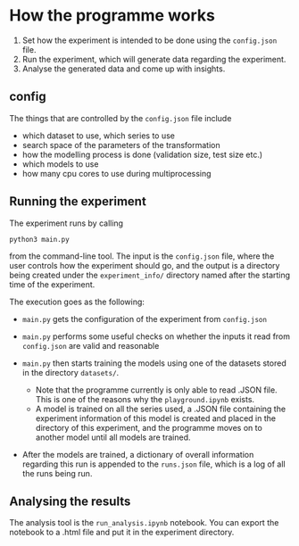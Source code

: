 # How the programme works

1. Set how the experiment is intended to be done using the `config.json` file.
2. Run the experiment, which will generate data regarding the experiment.
3. Analyse the generated data and come up with insights.

## config

The things that are controlled by the `config.json` file include

- which dataset to use, which series to use
- search space of the parameters of the transformation
- how the modelling process is done (validation size, test size etc.)
- which models to use
- how many cpu cores to use during multiprocessing

## Running the experiment

The experiment runs by calling

```{command line tool}
python3 main.py
```

from the command-line tool. The input is the `config.json` file, where the user controls how the experiment should go, and the output is a directory being created under the `experiment_info/` directory named after the starting time of the experiment.

The execution goes as the following:

- `main.py` gets the configuration of the experiment from `config.json`
- `main.py` performs some useful checks on whether the inputs it read from `config.json` are valid and reasonable
- `main.py` then starts training the models using one of the datasets stored in the directory `datasets/`.

  - Note that the programme currently is only able to read .JSON file. This is one of the reasons why the `playground.ipynb` exists.
  - A model is trained on all the series used, a .JSON file containing the experiment information of this model is created and placed in the directory of this experiment, and the programme moves on to another model until all models are trained.

- After the models are trained, a dictionary of overall information regarding this run is appended to the `runs.json` file, which is a log of all the runs being run.

## Analysing the results

The analysis tool is the `run_analysis.ipynb` notebook. You can export the notebook to a .html file and put it in the experiment directory.

